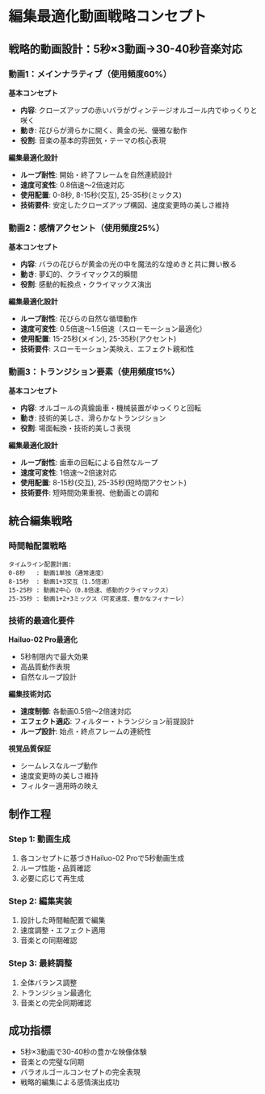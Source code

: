 # 編集最適化動画戦略コンセプト

## 戦略的動画設計：5秒×3動画→30-40秒音楽対応

### 動画1：メインナラティブ（使用頻度60%）
**基本コンセプト**
- **内容**: クローズアップの赤いバラがヴィンテージオルゴール内でゆっくりと咲く
- **動き**: 花びらが滑らかに開く、黄金の光、優雅な動作
- **役割**: 音楽の基本的雰囲気・テーマの核心表現

**編集最適化設計**
- **ループ耐性**: 開始・終了フレームを自然連続設計
- **速度可変性**: 0.8倍速〜2倍速対応
- **使用配置**: 0-8秒, 8-15秒(交互), 25-35秒(ミックス)
- **技術要件**: 安定したクローズアップ構図、速度変更時の美しさ維持

### 動画2：感情アクセント（使用頻度25%）
**基本コンセプト**
- **内容**: バラの花びらが黄金の光の中を魔法的な煌めきと共に舞い散る
- **動き**: 夢幻的、クライマックス的瞬間
- **役割**: 感動的転換点・クライマックス演出

**編集最適化設計**
- **ループ耐性**: 花びらの自然な循環動作
- **速度可変性**: 0.5倍速〜1.5倍速（スローモーション最適化）
- **使用配置**: 15-25秒(メイン), 25-35秒(アクセント)
- **技術要件**: スローモーション美映え、エフェクト親和性

### 動画3：トランジション要素（使用頻度15%）
**基本コンセプト**
- **内容**: オルゴールの真鍮歯車・機械装置がゆっくりと回転
- **動き**: 技術的美しさ、滑らかなトランジション
- **役割**: 場面転換・技術的美しさ表現

**編集最適化設計**
- **ループ耐性**: 歯車の回転による自然なループ
- **速度可変性**: 1倍速〜2倍速対応
- **使用配置**: 8-15秒(交互), 25-35秒(短時間アクセント)
- **技術要件**: 短時間効果重視、他動画との調和

## 統合編集戦略

### 時間軸配置戦略
```
タイムライン配置計画:
0-8秒   : 動画1単独（通常速度）
8-15秒  : 動画1+3交互（1.5倍速）
15-25秒 : 動画2中心（0.8倍速、感動的クライマックス）
25-35秒 : 動画1+2+3ミックス（可変速度、豊かなフィナーレ）
```

### 技術的最適化要件

**Hailuo-02 Pro最適化**
- 5秒制限内で最大効果
- 高品質動作表現
- 自然なループ設計

**編集技術対応**
- **速度制御**: 各動画0.5倍〜2倍速対応
- **エフェクト適応**: フィルター・トランジション前提設計
- **ループ設計**: 始点・終点フレームの連続性

**視覚品質保証**
- シームレスなループ動作
- 速度変更時の美しさ維持
- フィルター適用時の映え

## 制作工程

### Step 1: 動画生成
1. 各コンセプトに基づきHailuo-02 Proで5秒動画生成
2. ループ性能・品質確認
3. 必要に応じて再生成

### Step 2: 編集実装
1. 設計した時間軸配置で編集
2. 速度調整・エフェクト適用
3. 音楽との同期確認

### Step 3: 最終調整
1. 全体バランス調整
2. トランジション最適化
3. 音楽との完全同期確認

## 成功指標
- 5秒×3動画で30-40秒の豊かな映像体験
- 音楽との完璧な同期
- バラオルゴールコンセプトの完全表現
- 戦略的編集による感情演出成功